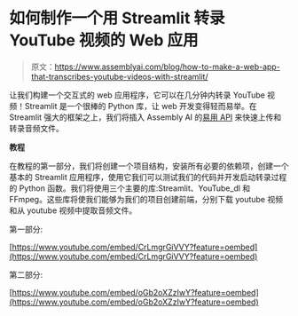 # 如何制作一个用 Streamlit 转录 YouTube 视频的 Web 应用

> 原文：<https://www.assemblyai.com/blog/how-to-make-a-web-app-that-transcribes-youtube-videos-with-streamlit/>

让我们构建一个交互式的 web 应用程序，它可以在几分钟内转录 YouTube 视频！Streamlit 是一个很棒的 Python 库，让 web 开发变得轻而易举。在 Streamlit 强大的框架之上，我们将插入 Assembly AI 的[易用 API](https://www.assemblyai.com/blog/how-to-choose-the-best-speech-to-text-api-for-your-product/) 来快速上传和转录音频文件。

**教程**

在教程的第一部分，我们将创建一个项目结构，安装所有必要的依赖项，创建一个基本的 Streamlit 应用程序，使用它我们可以测试我们的代码并开发启动转录过程的 Python 函数。我们将使用三个主要的库:Streamlit、YouTube_dl 和 FFmpeg。这些库将使我们能够为我们的项目创建前端，分别下载 youtube 视频和从 youtube 视频中提取音频文件。

第一部分:

[https://www.youtube.com/embed/CrLmgrGiVVY?feature=oembed](https://www.youtube.com/embed/CrLmgrGiVVY?feature=oembed)

第二部分:

[https://www.youtube.com/embed/oGb2oXZzIwY?feature=oembed](https://www.youtube.com/embed/oGb2oXZzIwY?feature=oembed)